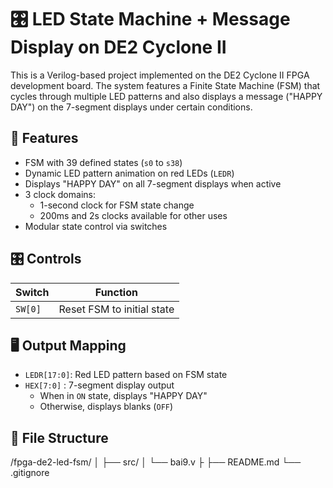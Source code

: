 # 🎛 LED State Machine + Message Display on DE2 Cyclone II

This is a Verilog-based project implemented on the DE2 Cyclone II FPGA development board. The system features a Finite State Machine (FSM) that cycles through multiple LED patterns and also displays a message ("HAPPY DAY") on the 7-segment displays under certain conditions.

## 🚀 Features

- FSM with 39 defined states (`s0` to `s38`)
- Dynamic LED pattern animation on red LEDs (`LEDR`)
- Displays "HAPPY DAY" on all 7-segment displays when active
- 3 clock domains:
  - 1-second clock for FSM state change
  - 200ms and 2s clocks available for other uses
- Modular state control via switches

## 🎛 Controls

| Switch      | Function                          |
|-------------|-----------------------------------|
| `SW[0]`     | Reset FSM to initial state        |

## 🖥 Output Mapping

- `LEDR[17:0]`: Red LED pattern based on FSM state
- `HEX[7:0]` : 7-segment display output
  - When in `ON` state, displays "HAPPY DAY"
  - Otherwise, displays blanks (`OFF`)

## 📂 File Structure

/fpga-de2-led-fsm/
│
├── src/
│   └── bai9.v
├
├── README.md
└── .gitignore
